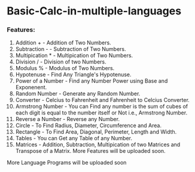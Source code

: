 # Basic-Calc-in-multiple-languages 

### Features:
1. Addition + - Addition of Two Numbers.
2. Subtraction - - Subtraction of Two Numbers.
3. Multipication * - Multipication of Two Numbers.
4. Division / - Division of two Numbers.
5. Modulus % - Modulus of Two Numbers.
6. Hypotenuse - Find Any Triangle's Hypotenuse.
7. Power of a Number - Find any Number Power using Base and Exponenent.
8. Random Number - Generate any Random Number.
9. Converter - Celcius to Fahrenheit and Fahrenheit to Celcius Converter.
10. Armstrong Number - You can Find any number is the sum of cubes of each digit is equal to the number itself or Not i.e., Armstrong Number.
11. Reverse a Number - Reverse any Number.
12. Circle - To Find Radius, Diameter, Circumference and Area.
13. Rectangle - To Find Area, Diagonal, Perimeter, Length and Width.
14. Tables - You can Get any Table of any Number.
15. Matrices - Addition, Subtraction, Multipication of two Matrices and Transpose of a Matrix.
More Features will be uploaded soon.


More Language Programs will be uploaded soon
